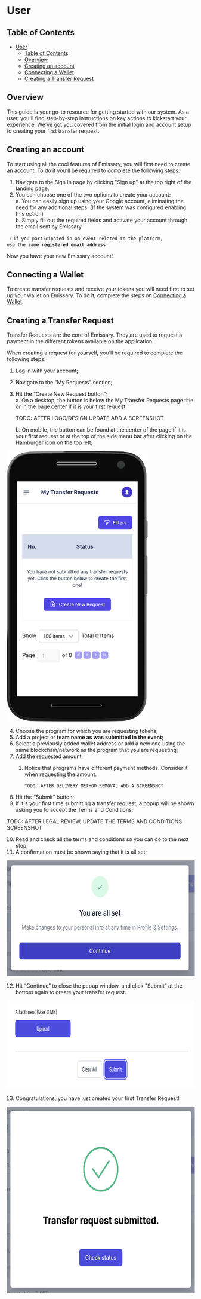 # User

## Table of Contents
- [User](#user)
  - [Table of Contents](#table-of-contents)
  - [Overview](#overview)
  - [Creating an account](#creating-an-account)
  - [Connecting a Wallet](#connecting-a-wallet)
  - [Creating a Transfer Request](#creating-a-transfer-request)

## Overview

This guide is your go-to resource for getting started with our system. As a user, you'll find step-by-step instructions on key actions to kickstart your experience. We've got you covered from the initial login and account setup to creating your first transfer request.

## Creating an account

To start using all the cool features of Emissary, you will first need to create an account. To do it you’ll be required to complete the following steps:

1. Navigate to the Sign In page by clicking "Sign up" at the top right of the landing page.
2. You can choose one of the two options to create your account: </br>
    a. You can easily sign up using your Google account, eliminating the need for any additional steps. (If the system was configured enabling this option) </br>
    b. Simply fill out the required fields and activate your account through the email sent by Emissary.

<code> ℹ️ If you participated in an event related to the platform, use the **same registered email address**.</code>

Now you have your new Emissary account!

## Connecting a Wallet

To create transfer requests and receive your tokens you will need first to set up your wallet on Emissary. To do it, complete the steps on [Connecting a Wallet](../guide/connecting-a-wallet.md).

## Creating a Transfer Request

Transfer Requests are the core of Emissary. They are used to request a payment in the different tokens available on the application.

When creating a request for yourself, you’ll be required to complete the following steps:

1. Log in with your account;
2. Navigate to the "My Requests" section;
3. Hit the “Create New Request button”; </br>
    a. On a desktop, the button is below the My Transfer Requests page title or in the page center if it is your first request.

    TODO: AFTER LOGO/DESIGN UPDATE ADD A SCREENSHOT

    b. On mobile, the button can be found at the center of the page if it is your first request or at the top of the side menu bar after clicking on the Hamburger icon on the top left;

<img src="../../images/mobile-transfer-list.png" alt="Mobile transfer request list" style="height: 724px; width:378px;"/>

4. Choose the program for which you are requesting tokens;
5. Add a project or **team name as was submitted in the event;**
6. Select a previously added wallet address or add a new one using the same blockchain/network as the program that you are requesting;
7. Add the requested amount;
    1. Notice that programs have different payment methods. Consider it when requesting the amount.

           TODO: AFTER DELIVERY METHOD REMOVAL ADD A SCREENSHOT


8. Hit the “Submit” button;
9. If it's your first time submitting a transfer request, a popup will be shown asking you to accept the Terms and Conditions:

TODO: AFTER LEGAL REVIEW, UPDATE THE TERMS AND CONDITIONS SCREENSHOT

10.  Read and check all the terms and conditions so you can go to the next step;
11.  A confirmation must be shown saying that it is all set;


<img src="../../images/acknowledgments-submitted-modal.png" alt="Acknowledgments submitted modal" style="height: 310px; width:649px;"/>

12.  Hit “Continue” to close the popup window, and click "Submit” at the bottom again to create your transfer request.

<img src="../../images/transfer-request-submit-button.png" alt="Transfer request submitting button" style="height: 236px; width:843px;"/>

13.  Congratulations, you have just created your first Transfer Request!

<img src="../../images/transfer-request-submitted.png" alt="Transfer request submitted modal" style="height: 499px; width:638px;"/>
